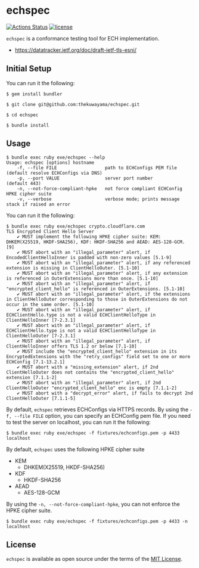 # echspec

[![Actions Status](https://github.com/thekuwayama/echspec/actions/workflows/ci.yml/badge.svg)](https://github.com/thekuwayama/echspec/actions/workflows/ci.yml)
[![license](https://img.shields.io/badge/license-MIT-brightgreen.svg)](https://raw.githubusercontent.com/thekuwayama/echspec/main/LICENSE.txt)

`echspec` is a conformance testing tool for ECH implementation.

- https://datatracker.ietf.org/doc/draft-ietf-tls-esni/

## Initial Setup

You can run it the following:

```sh-session
$ gem install bundler

$ git clone git@github.com:thekuwayama/echspec.git

$ cd echspec

$ bundle install
```

## Usage

```sh-session
$ bundle exec ruby exe/echspec --help
Usage: echspec [options] hostname
    -f, --file FILE                  path to ECHConfigs PEM file       (default resolve ECHConfigs via DNS)
    -p, --port VALUE                 server port number                (default 443)
    -n, --not-force-compliant-hpke   not force compliant ECHConfig HPKE cipher suite
    -v, --verbose                    verbose mode; prints message stack if raised an error
```

You can run it the following:

```sh-session
$ bundle exec ruby exe/echspec crypto.cloudflare.com
TLS Encrypted Client Hello Server
	✔ MUST implement the following HPKE cipher suite: KEM: DHKEM(X25519, HKDF-SHA256), KDF: HKDF-SHA256 and AEAD: AES-128-GCM. [9]
	✔ MUST abort with an "illegal_parameter" alert, if EncodedClientHelloInner is padded with non-zero values [5.1-9]
	✔ MUST abort with an "illegal_parameter" alert, if any referenced extension is missing in ClientHelloOuter. [5.1-10]
	✔ MUST abort with an "illegal_parameter" alert, if any extension is referenced in OuterExtensions more than once. [5.1-10]
	✔ MUST abort with an "illegal_parameter" alert, if "encrypted_client_hello" is referenced in OuterExtensions. [5.1-10]
	✔ MUST abort with an "illegal_parameter" alert, if the extensions in ClientHelloOuter corresponding to those in OuterExtensions do not occur in the same order. [5.1-10]
	✔ MUST abort with an "illegal_parameter" alert, if ECHClientHello.type is not a valid ECHClientHelloType in ClientHelloInner [7-2.3.1]
	✔ MUST abort with an "illegal_parameter" alert, if ECHClientHello.type is not a valid ECHClientHelloType in ClientHelloOuter [7-2.3.1]
	✔ MUST abort with an "illegal_parameter" alert, if ClientHelloInner offers TLS 1.2 or below [7.1-10]
	✔ MUST include the "encrypted_client_hello" extension in its EncryptedExtensions with the "retry_configs" field set to one or more ECHConfig [7.1-13.2.1]
	✔ MUST abort with a "missing_extension" alert, if 2nd ClientHelloOuter does not contains the "encrypted_client_hello" extension [7.1.1-2]
	✔ MUST abort with an "illegal_parameter" alert, if 2nd ClientHelloOuter "encrypted_client_hello" enc is empty [7.1.1-2]
	✔ MUST abort with a "decrypt_error" alert, if fails to decrypt 2nd ClientHelloOuter [7.1.1-5]
```

By default, `echspec` retrieves ECHConfigs via HTTPS records. By using the `-f, --file FILE` option, you can specify an ECHConfig pem file. If you need to test the server on localhost, you can run it the following:

```sh-session
$ bundle exec ruby exe/echspec -f fixtures/echconfigs.pem -p 4433 localhost
```

By default, `echspec` uses the following HPKE cipher suite

- KEM
  - DHKEM(X25519, HKDF-SHA256)
- KDF
  - HKDF-SHA256
- AEAD
  - AES-128-GCM

By using the `-n, --not-force-compliant-hpke`, you can not enforce the HPKE cipher suite.

```sh-session
$ bundle exec ruby exe/echspec -f fixtures/echconfigs.pem -p 4433 -n localhost
```

## License

`echspec` is available as open source under the terms of the [MIT License](http://opensource.org/licenses/MIT).
